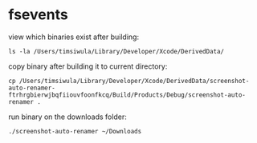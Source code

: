 # fsevents


view which binaries exist after building:

`ls -la /Users/timsiwula/Library/Developer/Xcode/DerivedData/`



copy binary after building it to current directory:

`cp /Users/timsiwula/Library/Developer/Xcode/DerivedData/screenshot-auto-renamer-ftrhrgbierwjbqfiiouvfoonfkcq/Build/Products/Debug/screenshot-auto-renamer .`



run binary on the downloads folder:

`./screenshot-auto-renamer ~/Downloads`



